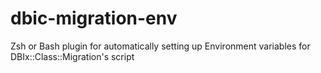 dbic-migration-env
==================

Zsh or Bash plugin for automatically setting up Environment variables for DBIx::Class::Migration's script
